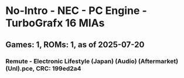 # No-Intro - NEC - PC Engine - TurboGrafx 16 MIAs
## Games: 1, ROMs: 1, as of 2025-07-20

### Remute - Electronic Lifestyle (Japan) (Audio) (Aftermarket) (Unl).pce, CRC: 199ed2a4
